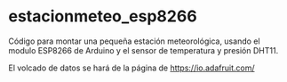 # estacionmeteo_esp8266
Código para montar una pequeña estación meteorológica, usando el modulo ESP8266 de Arduino y el sensor de temperatura y presión DHT11.  

El volcado de datos se hará de la página de https://io.adafruit.com/
